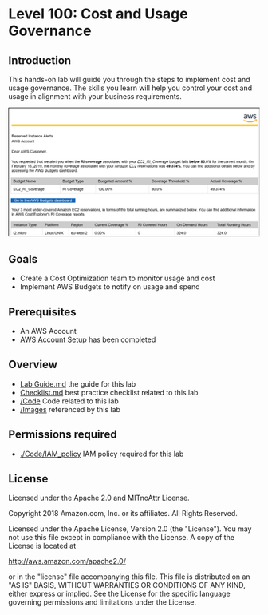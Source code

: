 # Level 100: Cost and Usage Governance

## Introduction
 This hands-on lab will guide you through the steps to implement cost and usage governance. The skills you learn will help you control your cost and usage in alignment with your business requirements.
 
![Images/AWSCostReadme.png](Images/AWSCostReadme.png)

## Goals
- Create a Cost Optimization team to monitor usage and cost
- Implement AWS Budgets to notify on usage and spend


## Prerequisites
- An AWS Account
- [AWS Account Setup](../100_1_AWS_Account_Setup/) has been completed


## Overview
- [Lab Guide.md](Lab%20Guide.md) the guide for this lab
- [Checklist.md](Checklist.md) best practice checklist related to this lab
- [/Code](Code/) Code related to this lab
- [/Images](Images/) referenced by this lab


## Permissions required
- [./Code/IAM_policy](./Code/IAM_policy) IAM policy required for this lab
 


## License

Licensed under the Apache 2.0 and MITnoAttr License.

Copyright 2018 Amazon.com, Inc. or its affiliates. All Rights Reserved.

Licensed under the Apache License, Version 2.0 (the "License"). You may not use this file except in compliance with the License. A copy of the License is located at

http://aws.amazon.com/apache2.0/

or in the "license" file accompanying this file. This file is distributed on an "AS IS" BASIS, WITHOUT WARRANTIES OR CONDITIONS OF ANY KIND, either express or implied. See the License for the specific language governing permissions and limitations under the License.
